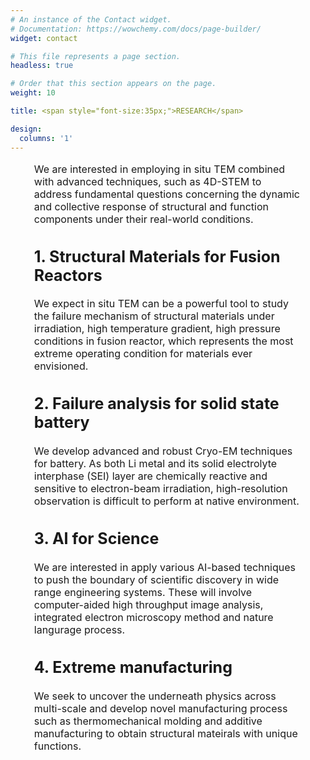 ```yaml
---
# An instance of the Contact widget.
# Documentation: https://wowchemy.com/docs/page-builder/
widget: contact

# This file represents a page section.
headless: true

# Order that this section appears on the page.
weight: 10

title: <span style="font-size:35px;">RESEARCH</span>

design:
  columns: '1'
---
```

<style>
  p {
    font-size: 1rem;
  }
</style>
<div style="width: 85%; margin: 0 auto;">
<p style="font-size:1rem;">We are interested in employing in situ TEM combined with advanced techniques, such as 4D-STEM to address fundamental questions concerning the dynamic and collective response of structural and function components under their real-world conditions.  </p>


<h2 style="font-size:25px;"><strong>1.	Structural Materials for Fusion Reactors</strong></h2>
<p> We expect in situ TEM can be a powerful tool to study the failure mechanism of structural materials under irradiation, high temperature gradient, high pressure conditions in fusion reactor, which represents the most extreme operating condition for materials ever envisioned.</p>

<h2 style="font-size:25px;"><strong>2.	Failure analysis for solid state battery</strong></h2>
<p>We develop advanced and robust Cryo-EM techniques for battery. As both Li metal and its solid electrolyte interphase (SEI) layer are chemically reactive and sensitive to electron-beam irradiation, high-resolution observation is difficult to perform at native environment.</p>

<h2 style="font-size:25px;"><strong>3.	AI for Science</strong></h2>
<p>We are interested in apply various AI-based techniques to push the boundary of scientific discovery in wide range engineering systems. These will involve computer-aided high throughput image analysis, integrated electron microscopy method and nature langurage process.</p>

<h2 style="font-size:25px;"><strong>4.	Extreme manufacturing</strong></h2>
<p>We seek to uncover the underneath physics across multi-scale and develop novel manufacturing process such as thermomechanical molding and additive manufacturing to obtain structural mateirals with unique functions.</p>
</div>
